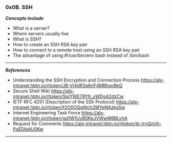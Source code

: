 ### 0x0B. SSH

***Concepts include***
- What is a server?
- Where servers usually live
- What is SSH?
- How to create an SSH RSA key pair
- How to connect to a remote host using an SSH RSA key pair
- The advantage of using #!/usr/bin/env bash instead of /bin/bash

---
***References***
- Understanding the SSH Encryption and Connection Process <https://alx-intranet.hbtn.io/rltoken/JB-Vi4dR3q6nF4MBhsn8kQ>
- Secure Shell Wiki <https://alx-intranet.hbtn.io/rltoken/SpiYWE79Yfr_vWDg42dzCw>
- IETF RFC 4251 (Description of the SSh Protocol) <https://alx-intranet.hbtn.io/rltoken/f2O0OQq9tch2MYeNAzkg5w>
- Internet Engineering Task Force <https://alx-intranet.hbtn.io/rltoken/gd1W1UvB0KeJVWwM8BLvhA>
- Request for Comments <https://alx-intranet.hbtn.io/rltoken/jb-IrnQnUh-PsEDlbAU0Kw>
---
